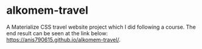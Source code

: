 # alkomem-travel
A Materialize CSS travel website project which I did following a course.
The end result can be seen at the link below:
https://anis790615.github.io/alkomem-travel/.
